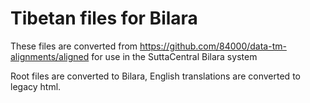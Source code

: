 # Tibetan files for Bilara
These files are converted from https://github.com/84000/data-tm-alignments/aligned for use in the SuttaCentral Bilara system

Root files are converted to Bilara, English translations are converted to legacy html.

